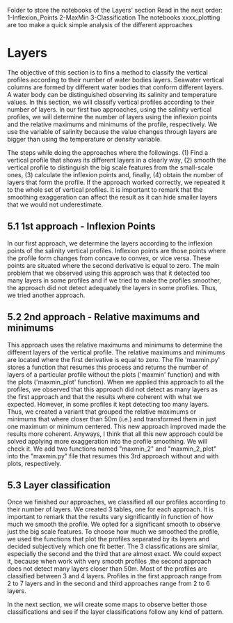 Folder to store the notebooks of the Layers' section
Read in the next order: 1-Inflexion_Points 2-MaxMin 3-Classification
The notebooks xxxx_plotting are too make a quick simple analysis of the different approaches

# Layers
The objective of this section is to fins a method to classify the vertical profiles according to their number of water bodies layers. Seawater vertical columns are formed by different water bodies that conform different layers. A water body can be distinguished observing its salinity and temperature values. In this section, we will classify vertical profiles according to their number of layers. In our first two approaches, using the salinity vertical profiles, we will determine the number of layers using the inflexion points and the relative maximums and minimums of the profile, respectively. We use the variable of salinity because the value changes through layers are bigger than using the temperature or density variable.

The steps while doing the approaches where the followings. (1) Find a vertical profile that shows its different layers in a clearly way, (2) smooth the vertical profile to distinguish the big scale features from the small-scale ones, (3) calculate the inflexion points and, finally, (4) obtain the number of layers that form the profile. If the approach worked correctly, we repeated it to the whole set of vertical profiles. It is important to remark that the smoothing exaggeration can affect the result as it can hide smaller layers that we would not underestimate.

## 5.1 1st approach - Inflexion Points
In our first approach, we determine the layers according to the inflexion points of the salinity vertical profiles. Inflexion points are those points where the profile form changes from concave to convex, or vice versa. These points are situated where the second derivative is equal to zero.
The main problem that we observed using this approach was that it detected too many layers in some profiles and if we tried to make the profiles smoother, the approach did not detect adequately the layers in some profiles. Thus, we tried another approach.

## 5.2	2nd approach - Relative maximums and minimums 
This approach uses the relative maximums and minimums to determine the different layers of the vertical profile. The relative maximums and minimums are located where the first derivative is equal to zero.
The file 'maxmin.py' stores a function that resumes this process and returns the number of layers of a particular profile without the plots ('maxmin' function) and with the plots ('maxmin_plot' function).
When we applied this approach to all the profiles, we observed that this approach did not detect as many layers as the first approach and that the results where coherent with what we expected. However, in some profiles it kept detecting too many layers. Thus, we created a variant that grouped the relative maximums or minimums that where closer than 50m (i.e.) and transformed them in just one maximum or minimum centered. This new approach improved made the results more coherent. Anyways, I think that all this new approach could be solved applying more exaggeration into the profile smoothing. We will check it.
We add two functions named "maxmin_2" and "maxmin_2_plot" into the "maxmin.py" file that resumes this 3rd approach without and with plots, respectively.

## 5.3	Layer classification
Once we finished our approaches, we classified all our profiles according to their number of layers.
We created 3 tables, one for each approach. It is important to remark that the results vary significantly in function of how much we smooth the profile. We opted for a significant smooth to observe just the big scale features. To choose how much we smoothed the profile, we used the functions that plot the profiles separated by its layers and decided subjectively which one fit better.
The 3 classifications are similar, especially the second and the third that are almost exact. We could expect it, because when work with very smooth profiles ,the second approach does not detect many layers closer than 50m. Most of the profiles are classified between 3 and 4 layers. Profiles in the first approach range from 2 to 7 layers and in the second and third approaches range from 2 to 6 layers.

In the next section, we will create some maps to observe better those classifications and see if the layer classifications follow any kind of pattern.
